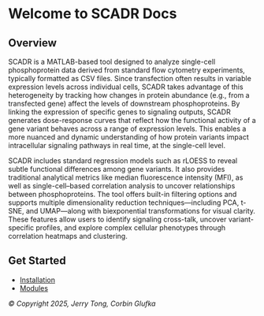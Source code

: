 # Welcome to SCADR Docs

## Overview

SCADR is a MATLAB-based tool designed to analyze single-cell phosphoprotein data derived from standard flow cytometry experiments, typically formatted as CSV files. Since transfection often results in variable expression levels across individual cells, SCADR takes advantage of this heterogeneity by tracking how changes in protein abundance (e.g., from a transfected gene) affect the levels of downstream phosphoproteins. By linking the expression of specific genes to signaling outputs, SCADR generates dose-response curves that reflect how the functional activity of a gene variant behaves across a range of expression levels. This enables a more nuanced and dynamic understanding of how protein variants impact intracellular signaling pathways in real time, at the single-cell level.

SCADR includes standard regression models such as rLOESS to reveal subtle functional differences among gene variants. It also provides traditional analytical metrics like median fluorescence intensity (MFI), as well as single-cell–based correlation analysis to uncover relationships between phosphoproteins. The tool offers built-in filtering options and supports multiple dimensionality reduction techniques—including PCA, t-SNE, and UMAP—along with biexponential transformations for visual clarity. These features allow users to identify signaling cross-talk, uncover variant-specific profiles, and explore complex cellular phenotypes through correlation heatmaps and clustering.

## Get Started

- [Installation](installation.md)
- [Modules](modules.md)



*© Copyright 2025, Jerry Tong, Corbin Glufka*
